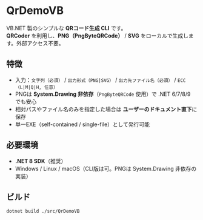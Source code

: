 ﻿# QrDemoVB

VB.NET 製のシンプルな **QRコード生成 CLI** です。  
**QRCoder** を利用し、**PNG（PngByteQRCode）** / **SVG** をローカルで生成します。外部アクセス不要。

## 特徴
- 入力：`文字列（必須）` / `出力形式（PNG|SVG）` / `出力先ファイル名（必須）` / `ECC（L|M|Q|H, 任意）`
- PNGは **System.Drawing 非依存**（`PngByteQRCode` 使用）で .NET 6/7/8/9 でも安心
- 相対パスやファイル名のみを指定した場合は **ユーザーのドキュメント直下**に保存
- 単一EXE（self-contained / single-file）として発行可能

## 必要環境
- **.NET 8 SDK**（推奨）
- Windows / Linux / macOS（CLI版は可。PNGは System.Drawing 非依存の実装）

## ビルド
```bash
dotnet build ./src/QrDemoVB